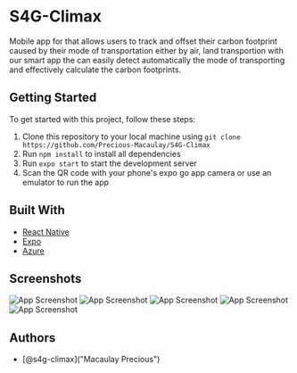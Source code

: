 # S4G-Climax
Mobile app for that allows users to track and offset their carbon footprint caused by their mode of transportation either by air, land transportion with our smart app the can easily detect automatically the mode of transporting and effectively calculate the carbon footprints.


## Getting Started

To get started with this project, follow these steps:

1. Clone this repository to your local machine using `git clone https://github.com/Precious-Macaulay/S4G-Climax`
2. Run `npm install` to install all dependencies
3. Run `expo start` to start the development server
4. Scan the QR code with your phone's expo go app camera or use an emulator to run the app

## Built With

- [React Native](https://reactnative.dev/)
- [Expo](https://expo.io/)
- [Azure](https://azure.microsoft.com/en-us/)

## Screenshots

![App Screenshot]()
![App Screenshot]()
![App Screenshot]()
![App Screenshot]()
![App Screenshot]()

## Authors

- [@s4g-climax]("Macaulay Precious")
 